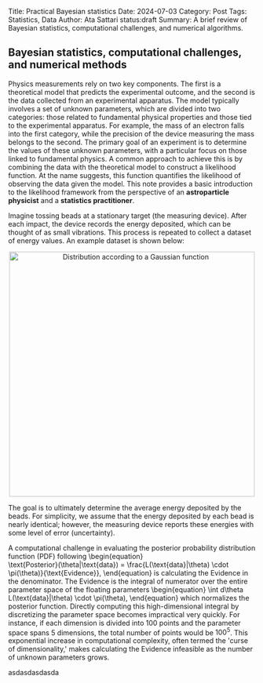 Title: Practical Bayesian statistics
Date: 2024-07-03
Category: Post
Tags: Statistics, Data
Author: Ata Sattari
status:draft
Summary: A brief review of Bayesian statistics, computational challenges, and numerical algorithms.

## Bayesian statistics, computational challenges, and numerical methods

Physics measurements rely on two key components. The first is a theoretical model that predicts the experimental outcome, and the second is the data collected from an experimental apparatus. The model typically involves a set of unknown parameters, which are divided into two categories: those related to fundamental physical properties and those tied to the experimental apparatus. For example, the mass of an electron falls into the first category, while the precision of the device measuring the mass belongs to the second. The primary goal of an experiment is to determine the values of these unknown parameters, with a particular focus on those linked to fundamental physics. A common approach to achieve this is by combining the data with the theoretical model to construct a likelihood function. At the name suggests, this function quantifies the likelihood of observing the data given the model. This note provides a basic introduction to the likelihood framework from the perspective of an **astroparticle physicist** and a **statistics practitioner**.

Imagine tossing beads at a stationary target (the measuring device). After each impact, the device records the energy deposited, which can be thought of as small vibrations. This process is repeated to collect a dataset of energy values. An example dataset is shown below:

<center>   <img src="{static}pictures/image.png" alt="Distribution according to a Gaussian function" width="500"> </center>

The goal is to ultimately determine the average energy deposited by the beads. For simplicity, we assume that the energy deposited by each bead is nearly identical; however, the measuring device reports these energies with some level of error (uncertainty).




A computational challenge in evaluating the posterior probability distribution function (PDF) following
\begin{equation}         
     \text{Posterior}(\theta|\text{data}) = \frac{L(\text{data}|\theta) \cdot \pi(\theta)}{\text{Evidence}},
\end{equation}
is calculating the Evidence in the denominator. The Evidence is the integral of numerator over the entire parameter space of the floating parameters
\begin{equation}
     \int d\theta L(\text{data}|\theta) \cdot \pi(\theta),
\end{equation}
which normalizes the posterior function. Directly computing this high-dimensional integral by discretizing the parameter space becomes impractical very quickly. For instance, if each dimension is divided into 100 points and the parameter space spans 5 dimensions, the total number of points would be $100^5$. This exponential increase in computational complexity, often termed the 'curse of dimensionality,' makes calculating the Evidence infeasible as the number of unknown parameters grows.

asdasdasdasda

